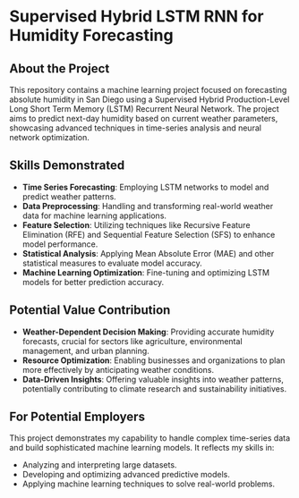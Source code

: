 # Supervised Hybrid LSTM RNN for Humidity Forecasting

## About the Project
This repository contains a machine learning project focused on forecasting absolute humidity in San Diego using a Supervised Hybrid Production-Level Long Short Term Memory (LSTM) Recurrent Neural Network. The project aims to predict next-day humidity based on current weather parameters, showcasing advanced techniques in time-series analysis and neural network optimization.

## Skills Demonstrated
- **Time Series Forecasting**: Employing LSTM networks to model and predict weather patterns.
- **Data Preprocessing**: Handling and transforming real-world weather data for machine learning applications.
- **Feature Selection**: Utilizing techniques like Recursive Feature Elimination (RFE) and Sequential Feature Selection (SFS) to enhance model performance.
- **Statistical Analysis**: Applying Mean Absolute Error (MAE) and other statistical measures to evaluate model accuracy.
- **Machine Learning Optimization**: Fine-tuning and optimizing LSTM models for better prediction accuracy.

## Potential Value Contribution
- **Weather-Dependent Decision Making**: Providing accurate humidity forecasts, crucial for sectors like agriculture, environmental management, and urban planning.
- **Resource Optimization**: Enabling businesses and organizations to plan more effectively by anticipating weather conditions.
- **Data-Driven Insights**: Offering valuable insights into weather patterns, potentially contributing to climate research and sustainability initiatives.

## For Potential Employers
This project demonstrates my capability to handle complex time-series data and build sophisticated machine learning models. It reflects my skills in:
- Analyzing and interpreting large datasets.
- Developing and optimizing advanced predictive models.
- Applying machine learning techniques to solve real-world problems.
